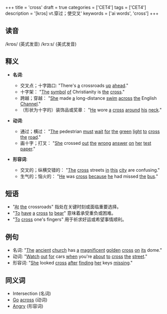 +++
title = 'cross'
draft = true
categories = ['CET4']
tags = ['CET4']
description = '[krɔs] vt.穿过；使交叉'
keywords = ['ai words', 'cross']
+++

## 读音
/krɒs/ (英式发音) /krɔːs/ (美式发音)

## 释义
- **名词**:
  - 交叉点；十字路口: "There's [a](/zh/post/a/) crossroads [up](/zh/post/up/) [ahead](/zh/post/ahead/)."
  - 十字架： "[The](/zh/post/the/) [symbol](/zh/post/symbol/) [of](/zh/post/of/) Christianity is [the](/zh/post/the/) [cross](/zh/post/cross/)."
  - 跨越；穿越： "[She](/zh/post/she/) made [a](/zh/post/a/) long-distance [swim](/zh/post/swim/) [across](/zh/post/across/) [the](/zh/post/the/) English [Channel](/zh/post/channel/)."
  - （形状为十字的）装饰品或奖章： "[He](/zh/post/he/) wore [a](/zh/post/a/) [cross](/zh/post/cross/) [around](/zh/post/around/) [his](/zh/post/his/) [neck](/zh/post/neck/)."

- **动词**:
  - 通过；横过： "[The](/zh/post/the/) pedestrian [must](/zh/post/must/) [wait](/zh/post/wait/) [for](/zh/post/for/) [the](/zh/post/the/) [green](/zh/post/green/) [light](/zh/post/light/) [to](/zh/post/to/) [cross](/zh/post/cross/) [the](/zh/post/the/) [road](/zh/post/road/)."
  - 画十字；打叉： "[She](/zh/post/she/) crossed [out](/zh/post/out/) [the](/zh/post/the/) [wrong](/zh/post/wrong/) [answer](/zh/post/answer/) [on](/zh/post/on/) [her](/zh/post/her/) [test](/zh/post/test/) [paper](/zh/post/paper/)."

- **形容词**:
  - 交叉的；纵横交错的： "[The](/zh/post/the/) [cross](/zh/post/cross/) streets [in](/zh/post/in/) [this](/zh/post/this/) [city](/zh/post/city/) are confusing."
  - 生气的；恼火的： "[He](/zh/post/he/) was [cross](/zh/post/cross/) [because](/zh/post/because/) [he](/zh/post/he/) had missed [the](/zh/post/the/) [bus](/zh/post/bus/)."

## 短语
- "[At](/zh/post/at/) [the](/zh/post/the/) crossroads" 指处在关键时刻或面临重要选择。
- "[To](/zh/post/to/) [have](/zh/post/have/) [a](/zh/post/a/) [cross](/zh/post/cross/) [to](/zh/post/to/) [bear](/zh/post/bear/)" 意味着承受重负或困难。
- "[To](/zh/post/to/) [cross](/zh/post/cross/) one's fingers" 用于祈求好运或希望事情顺利。

## 例句
- 名词: "[The](/zh/post/the/) [ancient](/zh/post/ancient/) [church](/zh/post/church/) has [a](/zh/post/a/) [magnificent](/zh/post/magnificent/) [golden](/zh/post/golden/) [cross](/zh/post/cross/) [on](/zh/post/on/) [its](/zh/post/its/) dome."
- 动词: "[Watch](/zh/post/watch/) [out](/zh/post/out/) [for](/zh/post/for/) cars [when](/zh/post/when/) you're [about](/zh/post/about/) [to](/zh/post/to/) [cross](/zh/post/cross/) [the](/zh/post/the/) [street](/zh/post/street/)."
- 形容词: "[She](/zh/post/she/) looked [cross](/zh/post/cross/) [after](/zh/post/after/) [finding](/zh/post/finding/) [her](/zh/post/her/) keys [missing](/zh/post/missing/)."

## 同义词
- Intersection (名词)
- [Go](/zh/post/go/) [across](/zh/post/across/) (动词)
- [Angry](/zh/post/angry/) (形容词)
